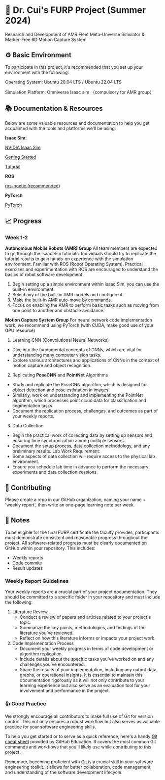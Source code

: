 
# :robot: Dr. Cui's FURP Project (Summer 2024)
Research and Development of AMR Fleet Meta-Universe Simulator & Marker-Free 6D Motion Capture System 

## :gear: Basic Environment
To participate in this project, it's recommended that you set up your environment with the following:

Operating System: Ubuntu 20.04 LTS / Ubuntu 22.04 LTS

Simulation Platform: Omniverse Isaac sim （compulsory for AMR group）
 
## :books: Documentation & Resources
Below are some valuable resources and documentation to help you get acquainted with the tools and platforms we'll be using:

**Isaac Sim:**

[NVIDIA Isaac Sim](https://developer.nvidia.com/isaac-sim)

[Getting Started](https://docs.omniverse.nvidia.com/isaacsim/latest/core_api_tutorials/tutorial_core_hello_world.html)

[Tutorial](https://www.bilibili.com/video/BV1Cs4y1a7hS/?share_source=copy_web&vd_source=fc0fccd172256256b42fd83530583747)

**ROS**

[ros-noetic (recommended)](https://www.ros.org/)

**PyTorch**

[PyTorch](https://pytorch.org/)
 

## :chart_with_upwards_trend: Progress
### Week 1-2

**Autonomous Mobile Robots (AMR) Group**
All team members are expected to go through the Isaac Sim tutorials.
Individuals should try to replicate the tutorial results to gain hands-on experience with the simulation environment.
Familiar with ROS (Robot Operating System).
Practical exercises and experimentation with ROS are encouraged to understand the basics of robot software development.
1. Begin setting up a simple environment within Isaac Sim, you can use the built-in environment.
2. Select any of the built-in AMR models and configure it.
3. Make the built-in AMR auto-move by commands.
4. Focus on enabling the AMR to perform basic tasks such as moving from one point to another and obstacle avoidance.

**Motion Capture System Group**
For neural network code implementation work, we recommend using PyTorch (with CUDA, make good use of your GPU resource)

1. Learning CNN (Convolutional Neural Networks)
  - Dive into the fundamental concepts of CNNs, which are vital for understanding many computer vision tasks.
  - Explore various architectures and applications of CNNs in the context of motion capture and object recognition.

2. Replicating **PoseCNN** and **PointNet** Algorithms
  - Study and replicate the PoseCNN algorithm, which is designed for object detection and pose estimation in images.
  - Similarly, work on understanding and implementing the PointNet algorithm, which processes point cloud data for classification and segmentation tasks.
  - Document the replication process, challenges, and outcomes as part of your weekly reports.

3. Data Collection
  - Begin the practical work of collecting data by setting up sensors and ensuring time synchronization among multiple sensors.
  - Document the setup process, data collection methodology, and any preliminary results.
Lab Work Requirement:
- Some aspects of data collection will require access to the physical lab environment.
- Ensure you schedule lab time in advance to perform the necessary experiments and data collection sessions.

 
## :raising_hand: Contributing
Please create a repo in our GitHub organization, naming your name + 'weekly report', then write an one-page learning note per week.

## :memo: Notes
To be eligible for the final FURP certificate the faculty provides, participants must demonstrate consistent and reasonable progress throughout the project. All software-related progress must be clearly documented on GitHub within your repository. This includes:

- Weekly reports
- Code commits
- Result updates

### Weekly Report Guidelines
Your weekly reports are a crucial part of your project documentation. They should be committed to a specific folder in your repository and must include the following:

1. Literature Review
   - Conduct a review of papers and articles related to your project's topic.
   - Summarize the key points, methodologies, and findings of the literature you've reviewed.
   - Reflect on how this literature informs or impacts your project work.
2. Code Implementation Process
   - Document your weekly progress in terms of code development or algorithm replication.
   - Include details about the specific tasks you've worked on and any challenges you've encountered.
   - Share the results of your implementation, including any output data, graphs, or operational insights.
It is essential to maintain this documentation rigorously as it will not only contribute to your learning experience but also serve as an evaluation tool for your involvement and performance in the project.

### :thumbsup: Good Practice
We strongly encourage all contributors to make full use of Git for version control. This not only ensures a robust workflow but also serves as valuable practice for your software engineering skills.

To help you get started or to serve as a quick reference, here's a handy [Git cheat sheet](https://education.github.com/git-cheat-sheet-education.pdf) provided by GitHub Education. It covers the most common Git commands and workflows that you'll likely use while contributing to this project.

Remember, becoming proficient with Git is a crucial skill in your software engineering toolkit. It allows for better collaboration, code management, and understanding of the software development lifecycle. 

